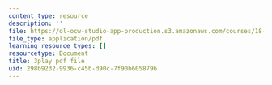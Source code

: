 ```yaml
---
content_type: resource
description: ''
file: https://ol-ocw-studio-app-production.s3.amazonaws.com/courses/18-06sc-linear-algebra-fall-2011/298b92329936c45bd90c7f90b605879b_HgC1l_6ySkc.pdf
file_type: application/pdf
learning_resource_types: []
resourcetype: Document
title: 3play pdf file
uid: 298b9232-9936-c45b-d90c-7f90b605879b
---
```

